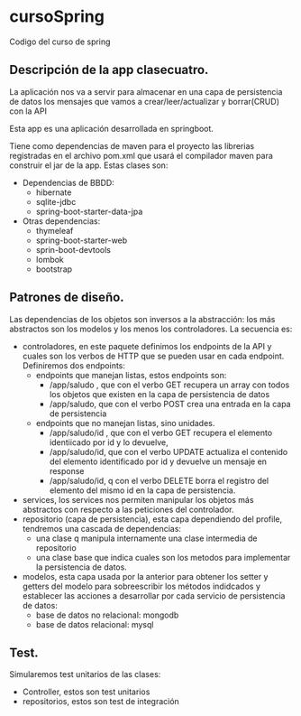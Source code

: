 # cursoSpring
Codigo del curso de spring

## Descripción de la app clasecuatro.

La aplicación nos va a servir para almacenar en una capa de persistencia de datos los mensajes que vamos a crear/leer/actualizar y borrar(CRUD) con la API

Esta app es una aplicación desarrollada en springboot.

Tiene como dependencias de maven para el proyecto las librerias registradas en el archivo pom.xml que usará el compilador maven para construir el jar de la app. 
Estas clases son:
- Dependencias de BBDD:
    - hibernate
    - sqlite-jdbc
    - spring-boot-starter-data-jpa
- Otras dependencias:
    - thymeleaf
    - spring-boot-starter-web
    - sprin-boot-devtools
    - lombok
    - bootstrap

## Patrones de diseño.

Las dependencias de los objetos son inversos a la abstracción: los más abstractos son los modelos y los menos los controladores. La secuencia es:
- controladores, en este paquete definimos los endpoints de la API y cuales son los verbos de HTTP que se pueden usar en cada endpoint. Definiremos dos endpoints:
    -  endpoints que manejan listas, estos endpoints son:
        - /app/saludo , que con el verbo GET recupera un array con todos los objetos que existen en la capa de persistencia de datos
        - /app/saludo, que con el verbo POST crea una entrada en la capa de persistencia 
  -  endpoints que no manejan listas, sino unidades.
        - /app/saludo/id , que con el verbo GET recupera el elemento identiicado por id y lo devuelve,
        - /app/saludo/id, que con el verbo UPDATE actualiza el contenido del elemento identificado por id y devuelve un mensaje en response
        - /app/saludo/id, q con el verbo DELETE borra el registro del elemento del mismo id en la capa de persistencia.
- services, los services nos permiten manipular los objetos más abstractos con respecto a las peticiones del controlador.
- repositorio (capa de persistencia), esta capa dependiendo del profile, tendremos una cascada de dependencias:
    -  una clase q manipula internamente una clase intermedia de repositorio
    -  una clase base que indica cuales son los metodos para implementar la persistencia de datos.
- modelos, esta capa usada por la anterior para obtener los setter y getters del modelo para sobreescribir los métodos indidcados y establecer las acciones a desarrollar por cada servicio de persistencia de datos:
    - base de datos no relacional: mongodb
    - base de datos relacional: mysql
## Test.
Simularemos test unitarios de las clases:
- Controller, estos son test unitarios
- repositorios, estos son test de integración
